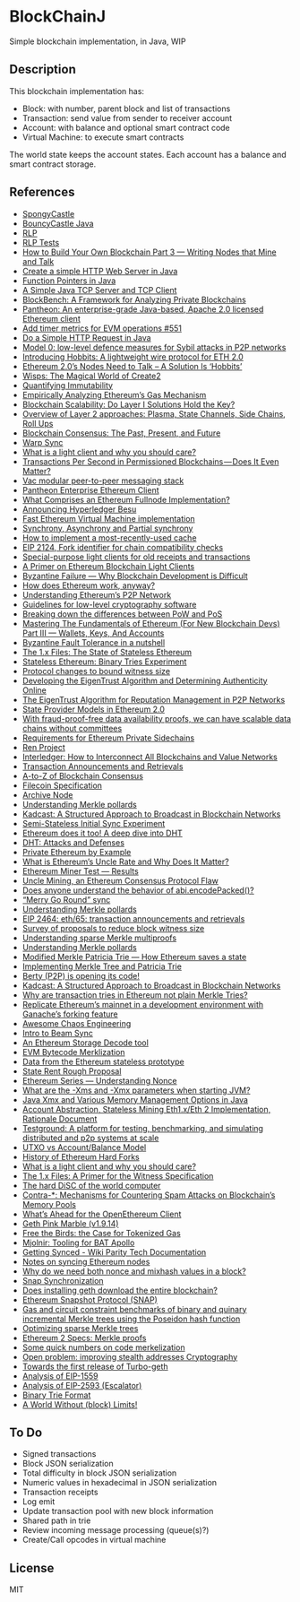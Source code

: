 # BlockChainJ

Simple blockchain implementation, in Java, WIP

## Description

This blockchain implementation has:

- Block: with number, parent block and list of transactions
- Transaction: send value from sender to receiver account
- Account: with balance and optional smart contract code
- Virtual Machine: to execute smart contracts

The world state keeps the account states. Each account has a balance and smart contract storage.

## References

- [SpongyCastle](https://rtyley.github.io/spongycastle)
- [BouncyCastle Java](http://www.bouncycastle.org/java.html)
- [RLP](https://github.com/ethereum/wiki/wiki/RLP)
- [RLP Tests](https://github.com/ethereum/tests/blob/develop/RLPTests/rlptest.json)
- [How to Build Your Own Blockchain Part 3 — Writing Nodes that Mine and Talk](https://bigishdata.com/2017/11/02/build-your-own-blockchain-part-3-writing-nodes-that-mine/)
- [Create a simple HTTP Web Server in Java](https://medium.com/@ssaurel/create-a-simple-http-web-server-in-java-3fc12b29d5fd)
- [Function Pointers in Java](https://programming.guide/java/function-pointers-in-java.html)
- [A Simple Java TCP Server and TCP Client](https://systembash.com/a-simple-java-tcp-server-and-tcp-client/)
- [BlockBench: A Framework for Analyzing Private Blockchains](https://github.com/ooibc88/blockbench)
- [Pantheon: An enterprise-grade Java-based, Apache 2.0 licensed Ethereum client](https://github.com/PegaSysEng/pantheon)
- [Add timer metrics for EVM operations #551](https://github.com/PegaSysEng/pantheon/pull/551)
- [Do a Simple HTTP Request in Java](https://www.baeldung.com/java-http-request)
- [Model 0: low-level defence measures for Sybil attacks in P2P networks](https://blog.golemproject.net/model-0-low-level-defence-measures-for-sybil-attacks-in-p2p-networks/)
- [Introducing Hobbits: A lightweight wire protocol for ETH 2.0](https://medium.com/whiteblock/introducing-hobbits-a-lightweight-wire-protocol-for-eth-2-0-b1bfae5e4843)
- [Ethereum 2.0’s Nodes Need to Talk – A Solution Is ‘Hobbits’](https://www.coindesk.com/testing-ethereum-2-0-requires-basic-signaling-a-solution-is-hobbits)
- [Wisps: The Magical World of Create2](https://blog.ricmoo.com/wisps-the-magical-world-of-create2-5c2177027604)
- [Quantifying Immutability](https://medium.com/ethereum-classic/quantifying-immutability-e8f2b1bb9301)
- [Empirically Analyzing Ethereum’s Gas Mechanism](https://arxiv.org/pdf/1905.00553.pdf)
- [Blockchain Scalability: Do Layer I Solutions Hold the Key?](https://hackernoon.com/blockchain-scalability-do-layer-i-solutions-hold-the-key-f3d9388c60f3)
- [Overview of Layer 2 approaches: Plasma, State Channels, Side Chains, Roll Ups](https://nearprotocol.com/blog/layer-2/)
- [Blockchain Consensus: The Past, Present, and Future](https://hackernoon.com/blockchain-consensus-the-past-present-and-future-112cd1a4189a)
- [Warp Sync](https://wiki.parity.io/Warp-Sync)
- [What is a light client and why you should care?](https://www.parity.io/what-is-a-light-client/)
- [Transactions Per Second in Permissioned Blockchains — Does It Even Matter?](https://hackernoon.com/transactions-per-second-in-private-blockchains-does-it-even-matter-bf67dec56b76)
- [Vac modular peer-to-peer messaging stack](https://vac.dev/vac-overview)
- [Pantheon Enterprise Ethereum Client](https://docs.pantheon.pegasys.tech/en/latest/)
- [What Comprises an Ethereum Fullnode Implementation?](https://medium.com/blockchannel/what-comprises-an-ethereum-fullnode-implementation-a1e72f213ca6)
- [Announcing Hyperledger Besu](https://www.hyperledger.org/blog/2019/08/29/announcing-hyperledger-besu)
- [Fast Ethereum Virtual Machine implementation](https://github.com/ethereum/evmone)
- [Synchrony, Asynchrony and Partial synchrony](https://ittaiab.github.io/2019-06-01-2019-5-31-models/)
- [How to implement a most-recently-used cache](https://stackoverflow.com/questions/583852/how-to-implement-a-most-recently-used-cache)
- [EIP 2124, Fork identifier for chain compatibility checks](https://twitter.com/trent_vanepps/status/1184677267995320322)
- [Special-purpose light clients for old receipts and transactions](https://ethereum-magicians.org/t/special-purpose-light-clients-for-old-receipts-and-transactions/3711)
- [A Primer on Ethereum Blockchain Light Clients](https://medium.com/@rauljordan/a-primer-on-ethereum-blockchain-light-clients-f3cadde49137)
- [Byzantine Failure — Why Blockchain Development is Difficult](https://medium.com/codechain/byzantine-failure-why-blockchain-development-is-difficult-1d2da8de9f03)
- [How does Ethereum work, anyway?](https://medium.com/@preethikasireddy/how-does-ethereum-work-anyway-22d1df506369)
- [Understanding Ethereum’s P2P Network](https://medium.com/shyft-network-media/understanding-ethereums-p2p-network-86eeaa3345)
- [Guidelines for low-level cryptography software](https://github.com/veorq/cryptocoding)
- [Breaking down the differences between PoW and PoS](https://medium.com/@stakingrewards/research-report-is-proof-of-stake-better-than-proof-of-work-222d048ccef5)
- [Mastering The Fundamentals of Ethereum (For New Blockchain Devs) Part III — Wallets, Keys, And Accounts](https://medium.com/@markmuskardin/mastering-the-fundamentals-of-ethereum-for-new-blockchain-devs-part-iii-wallets-keys-and-4cd3175b535b)
- [Byzantine Fault Tolerance in a nutshell](https://medium.com/coinmonks/byzantine-fault-tolerance-in-a-nutshell-bc7762ffb996)
- [The 1.x Files: The State of Stateless Ethereum](https://blog.ethereum.org/2019/12/30/eth1x-files-state-of-stateless-ethereum/)
- [Stateless Ethereum: Binary Tries Experiment](https://medium.com/@mandrigin/stateless-ethereum-binary-tries-experiment-b2c035497768)
- [Protocol changes to bound witness size](https://ethereum-magicians.org/t/protocol-changes-to-bound-witness-size/3885)
- [Developing the EigenTrust Algorithm and Determining Authenticity Online](https://medium.com/oscar-tech/developing-the-eigentrust-algorithm-and-determining-trustworthiness-online-6c51b2c2938f)
- [The EigenTrust Algorithm for Reputation Management in P2P Networks](https://nlp.stanford.edu/pubs/eigentrust.pdf)
- [State Provider Models in Ethereum 2.0](https://ethresear.ch/t/state-provider-models-in-ethereum-2-0/6750)
- [With fraud-proof-free data availability proofs, we can have scalable data chains without committees](https://ethresear.ch/t/with-fraud-proof-free-data-availability-proofs-we-can-have-scalable-data-chains-without-committees/6725)
- [Requirements for Ethereum Private Sidechains](https://arxiv.org/pdf/1806.09834.pdf)
- [Ren Project](https://github.com/renproject/ren/wiki/Introduction)
- [Interledger: How to Interconnect All Blockchains and Value Networks](https://medium.com/xpring/interledger-how-to-interconnect-all-blockchains-and-value-networks-74f432e64543)
- [Transaction Announcements and Retrievals](https://github.com/ethereum/EIPs/issues/2465)
- [A-to-Z of Blockchain Consensus](https://medium.com/tendermint/a-to-z-of-blockchain-consensus-81e2406af5a3)
- [Filecoin Specification](https://filecoin-project.github.io/specs/)
- [Archive Node](https://infura.io/docs/ethereum/add-ons/archiveData)
- [Understanding Merkle pollards](https://medium.com/@jgm.orinoco/understanding-merkle-pollards-1547fc7efaa)
- [Kadcast: A Structured Approach to Broadcast in Blockchain Networks](https://eprint.iacr.org/2019/876.pdf)
- [Semi-Stateless Initial Sync Experiment](https://medium.com/@mandrigin/semi-stateless-initial-sync-experiment-897cc9c330cb)
- [Ethereum does it too! A deep dive into DHT](https://medium.com/unitychain/intro-to-dht-e98425fc05f1)
- [DHT: Attacks and Defenses](https://medium.com/unitychain/dht-attacks-and-defenses-e159b3d1bcf8)
- [Private Ethereum by Example](https://medium.com/coinmonks/private-ethereum-by-example-b77063bb634f)
- [What is Ethereum’s Uncle Rate and Why Does It Matter?](https://ethgasstation.info/blog/ethereum-uncle-rate/)
- [Ethereum Miner Test — Results](https://medium.com/bloxroute/ethereum-miner-test-results-8fbee68b7088)
- [Uncle Mining, an Ethereum Consensus Protocol Flaw](https://bitslog.com/2016/04/28/uncle-mining-an-ethereum-consensus-protocol-flaw/)
- [Does anyone understand the behavior of abi.encodePacked()?](https://www.reddit.com/r/ethdev/comments/a9i594/does_anyone_understand_the_behavior_of/)
- [“Merry Go Round” sync](https://ethresear.ch/t/merry-go-round-sync/7158)
- [Understanding Merkle pollards](https://medium.com/@jgm.orinoco/understanding-merkle-pollards-1547fc7efaa)
- [EIP 2464: eth/65: transaction announcements and retrievals](https://eips.ethereum.org/EIPS/eip-2464)
- [Survey of proposals to reduce block witness size](https://ethresear.ch/t/survey-of-proposals-to-reduce-block-witness-size/7173)
- [Understanding sparse Merkle multiproofs](https://www.wealdtech.com/articles/understanding-sparse-merkle-multiproofs/)
- [Understanding Merkle pollards](https://www.wealdtech.com/articles/understanding-merkle-pollards/)
- [Modified Merkle Patricia Trie — How Ethereum saves a state](https://medium.com/codechain/modified-merkle-patricia-trie-how-ethereum-saves-a-state-e6d7555078dd)
- [Implementing Merkle Tree and Patricia Trie](https://medium.com/coinmonks/implementing-merkle-tree-and-patricia-trie-b8badd6d9591)
- [Berty (P2P) is opening its code!](https://berty.tech/blog/open-source/)
- [Kadcast: A Structured Approach to Broadcast in Blockchain Networks](https://eprint.iacr.org/2019/876.pdf)
- [Why are transaction tries in Ethereum not plain Merkle Tries?](https://ethereum.stackexchange.com/questions/66729/why-are-transaction-tries-in-ethereum-not-plain-merkle-tries)
- [Replicate Ethereum’s mainnet in a development environment with Ganache’s forking feature](https://medium.com/@samajammin/how-to-interact-with-ethereums-mainnet-in-a-development-environment-with-ganache-3d8649df0876)
- [Awesome Chaos Engineering](https://github.com/dastergon/awesome-chaos-engineering)
- [Intro to Beam Sync](https://blog.ethereum.org/2019/12/30/eth1x-files-state-of-stateless-ethereum/)
- [An Ethereum Storage Decode tool](https://inuka.dev/an-ethereum-storage-decode-tool/)
- [EVM Bytecode Merklization](https://medium.com/ewasm/evm-bytecode-merklization-2a8366ab0c90)
- [Data from the Ethereum stateless prototype](https://medium.com/@akhounov/data-from-the-ethereum-stateless-prototype-8c69479c8abc)
- [State Rent Rough Proposal](https://github.com/ledgerwatch/eth_state/blob/58351eb8b70fa6031da1e23c1a77d982be677078/State_rent.pdf)
- [Ethereum Series — Understanding Nonce](https://medium.com/swlh/ethereum-series-understanding-nonce-3858194b39bf)
- [What are the -Xms and -Xmx parameters when starting JVM?](https://stackoverflow.com/questions/14763079/what-are-the-xms-and-xmx-parameters-when-starting-jvm)
- [Java Xmx and Various Memory Management Options in Java](https://www.udemy.com/blog/java-xmx/)
- [Account Abstraction, Stateless Mining Eth1.x/Eth 2 Implementation, Rationale Document](https://hackmd.io/y7uhNbeuSziYn1bbSXt4ww?view)
- [Testground: A platform for testing, benchmarking, and simulating distributed and p2p systems at scale](https://github.com/testground/testground)
- [UTXO vs Account/Balance Model](https://medium.com/@sunflora98/utxo-vs-account-balance-model-5e6470f4e0cf)
- [History of Ethereum Hard Forks](https://medium.com/mycrypto/the-history-of-ethereum-hard-forks-6a6dae76d56f)
- [What is a light client and why you should care?](https://www.parity.io/what-is-a-light-client/)
- [The 1.x Files: A Primer for the Witness Specification](https://blog.ethereum.org/2020/05/04/eth1x-witness-primer/)
- [The hard DiSC of the world computer](https://medium.com/ethereum-swarm/the-hard-disc-of-the-world-computer-4f3d41bf9ddb)
- [Contra-*: Mechanisms for Countering Spam Attacks on Blockchain’s Memory Pools](https://arxiv.org/pdf/2005.04842.pdf)
- [What’s Ahead for the OpenEthereum Client](https://blog.gnosis.pm/whats-ahead-for-the-openethereum-client-43da126921c2)
- [Geth Pink Marble (v1.9.14)](https://github.com/ethereum/go-ethereum/releases/tag/v1.9.14)
- [Free the Birds: the Case for Tokenized Gas](https://ethresear.ch/t/free-the-birds-the-case-for-tokenized-gas/7385)
- [Mjolnir: Tooling for BAT Apollo](https://brave.com/mjolnir-tooling-for-bat-apollo/)
- [Getting Synced - Wiki Parity Tech Documentation](https://openethereum.github.io/wiki/Getting-Synced)
- [Notes on syncing Ethereum nodes](https://medium.com/aleph-zero/notes-on-syncing-ethereum-nodes-77d4161a522e)
- [Why do we need both nonce and mixhash values in a block?](https://ethereum.stackexchange.com/questions/5833/why-do-we-need-both-nonce-and-mixhash-values-in-a-block)
- [Snap Synchronization](https://twitter.com/peter_szilagyi/status/1263668104493662210)
- [Does installing geth download the entire blockchain?](https://ethereum.stackexchange.com/questions/12023/does-installing-geth-download-the-entire-blockchain/12028)
- [Ethereum Snapshot Protocol (SNAP)](https://github.com/ethereum/devp2p/blob/3fe9713658f3b3b56e4e99493c54f313e11b43a0/caps/snap.md)
- [Gas and circuit constraint benchmarks of binary and quinary incremental Merkle trees using the Poseidon hash function](https://ethresear.ch/t/gas-and-circuit-constraint-benchmarks-of-binary-and-quinary-incremental-merkle-trees-using-the-poseidon-hash-function/7446)
- [Optimizing sparse Merkle trees](https://ethresear.ch/t/optimizing-sparse-merkle-trees/3751/2)
- [Ethereum 2 Specs: Merkle proofs](https://github.com/ethereum/eth2.0-specs/blob/ced6208d55d26d63f532d4bb031869740b2a111c/specs/light_client/merkle_proofs.md)
- [Some quick numbers on code merkelization](https://ethresear.ch/t/some-quick-numbers-on-code-merkelization/7260)
- [Open problem: improving stealth addresses Cryptography](https://ethresear.ch/t/open-problem-improving-stealth-addresses/7438)
- [Towards the first release of Turbo-geth](https://ledgerwatch.github.io/turbo_geth_release.html)
- [Analysis of EIP-1559](https://insights.deribit.com/market-research/analysis-of-eip-1559/)
- [Analysis of EIP-2593 (Escalator)](https://insights.deribit.com/market-research/analysis-of-eip-2593-escalator/)
- [Binary Trie Format](https://ethresear.ch/t/binary-trie-format/7621)
- [A World Without (block) Limits!](https://medium.com/@MicahZoltu/a-world-without-block-limits-f3ecc926cd68)

## To Do

- Signed transactions
- Block JSON serialization
- Total difficulty in block JSON serialization
- Numeric values in hexadecimal in JSON serialization
- Transaction receipts
- Log emit
- Update transaction pool with new block information
- Shared path in trie
- Review incoming message processing (queue(s)?)
- Create/Call opcodes in virtual machine

## License

MIT

